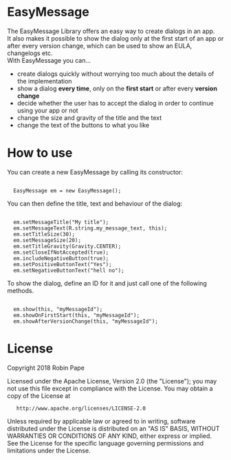 # EasyMessage

The EasyMessage Library offers an easy way to create dialogs in an app. <br>
It also makes it possible to show the dialog only at the first start of an app or after every version change, which can be used to show an EULA, changelogs etc. <br>
With EasyMessage you can... <br>

<ul>
  <li> create dialogs quickly without worrying too much about the details of the implementation </li>
  <li> show a dialog <b>every time</b>, only on the <b>first start</b> or after every <b>version change</b> </li>
  <li> decide whether the user has to accept the dialog in order to continue using your app or not </li>
  <li> change the size and gravity of the title and the text </li>
  <li> change the text of the buttons to what you like </li>
</ul>

# How to use

You can create a new EasyMessage by calling its constructor:

<code>
  EasyMessage em = new EasyMessage();
</code>

You can then define the title, text and behaviour of the dialog:

<code>
  em.setMessageTitle("My title");
  em.setMessageText(R.string.my_message_text, this);
  em.setTitleSize(30);
  em.setMessageSize(20);
  em.setTitleGravity(Gravity.CENTER);
  em.setCloseIfNotAccepted(true);
  em.includeNegativeButton(true);
  em.setPositiveButtonText("Yes");
  em.setNegativeButtonText("hell no");
</code>

To show the dialog, define an ID for it and just call one of the following methods.

<code>
  em.show(this, "myMessageId");
  em.showOnFirstStart(this, "myMessageId");
  em.showAfterVersionChange(this, "myMessageId");
</code>

# License

Copyright 2018 Robin Pape

   Licensed under the Apache License, Version 2.0 (the "License");
   you may not use this file except in compliance with the License.
   You may obtain a copy of the License at

       http://www.apache.org/licenses/LICENSE-2.0

   Unless required by applicable law or agreed to in writing, software
   distributed under the License is distributed on an "AS IS" BASIS,
   WITHOUT WARRANTIES OR CONDITIONS OF ANY KIND, either express or implied.
   See the License for the specific language governing permissions and
   limitations under the License.
